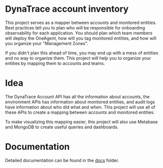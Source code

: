 # DynaTrace account inventory

This project serves as a mapper between accounts and monitored entities. Best practices tell you to plan who will be responsible for onboarding observability for each application. You should plan which team members will deploy the OneAgent, how will you tag monitored entities, and how will you organize your "Management Zones".

If you didn't plan this ahead of time, you may end up with a mess of entities and no way to organize them. This project will help you to organize your entities by mapping them to accounts and teams.

# Idea

The DynaTrace Account API has all the information about accounts, the environment APIs has information about monitored entities, and audit logs have information about who did what and when. This project will use all of these APIs to create a mapping between accounts and monitored entities.

To make visualizing this mapping easier, this project will also use Metabase and MongoDB to create useful queries and dashboards.

# Documentation

Detailed documentation can be found in the [docs](docs) folder.
